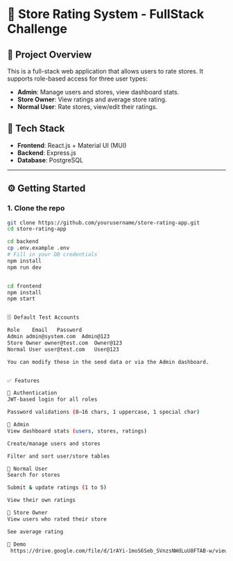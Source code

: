 # 🏬 Store Rating System - FullStack  Challenge

## 📌 Project Overview
This is a full-stack web application that allows users to rate stores. It supports role-based access for three user types:
- **Admin**: Manage users and stores, view dashboard stats.
- **Store Owner**: View ratings and average store rating.
- **Normal User**: Rate stores, view/edit their ratings.



## 🧰 Tech Stack
- **Frontend**: React.js + Material UI (MUI)
- **Backend**: Express.js
- **Database**: PostgreSQL

---

## ⚙️ Getting Started

### 1. Clone the repo
```bash
git clone https://github.com/yourusername/store-rating-app.git
cd store-rating-app

cd backend
cp .env.example .env
# Fill in your DB credentials
npm install
npm run dev


cd frontend
npm install
npm start


🗄️ Default Test Accounts

Role	Email	Password
Admin admin@system.com	Admin@123
Store Owner	owner@test.com	Owner@123
Normal User	user@test.com	User@123

You can modify these in the seed data or via the Admin dashboard.


✅ Features

🔐 Authentication
JWT-based login for all roles

Password validations (8–16 chars, 1 uppercase, 1 special char)

👥 Admin
View dashboard stats (users, stores, ratings)

Create/manage users and stores

Filter and sort user/store tables

🛒 Normal User
Search for stores

Submit & update ratings (1 to 5)

View their own ratings

🏪 Store Owner
View users who rated their store

See average rating

🚀 Demo
 https://drive.google.com/file/d/1rAYi-1moS6Seb_SVnzsNWdLuU8FTAB-w/view?usp=sharing